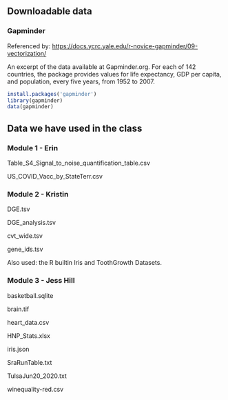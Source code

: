 ## Downloadable data

### Gapminder

Referenced by: https://docs.ycrc.yale.edu/r-novice-gapminder/09-vectorization/

An excerpt of the data available at Gapminder.org. For each of 142
countries, the package provides values for life expectancy, GDP per capita,
and population, every five years, from 1952 to 2007.

```r
install.packages('gapminder')
library(gapminder)
data(gapminder)
```

## Data we have used in the class

### Module 1 - Erin

Table_S4_Signal_to_noise_quantification_table.csv

US_COVID_Vacc_by_StateTerr.csv

### Module 2 - Kristin

DGE.tsv  

DGE_analysis.tsv   

cvt_wide.tsv   

gene_ids.tsv

Also used: the R builtin Iris and ToothGrowth Datasets.

### Module 3 - Jess Hill

basketball.sqlite 

brain.tif 

heart_data.csv 

HNP_Stats.xlsx 

iris.json 

SraRunTable.txt 

TulsaJun20_2020.txt 

winequality-red.csv
